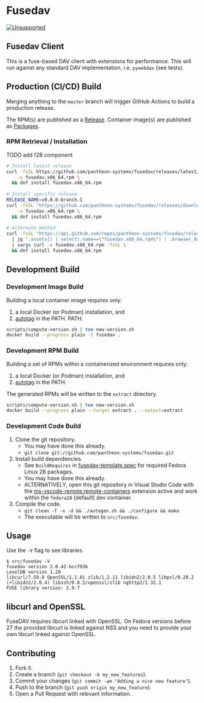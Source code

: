 # Fusedav

[![Unsupported](https://img.shields.io/badge/Pantheon-Unsupported-yellow?logo=pantheon&color=FFDC28)](https://pantheon.io/docs/oss-support-levels#unsupported)

## Fusedav Client

This is a fuse-based DAV client with extensions for performance.
This will run against any standard DAV implementation, i.e.
`pywebdav` (see tests).

## Production (CI/CD) Build

Merging anything to the `master` branch will trigger GitHub Actions to build
a production release.

The RPM(s) are published as a [Release](https://github.com/pantheon-systems/fusedav/releases).
Container image(s) are published as [Packages](https://github.com/pantheon-systems/fusedav/pkgs/container/fusedav).

### RPM Retrieval / Installation

TODO add f28 component

```sh
# Install latest release
curl -fsSL https://github.com/pantheon-systems/fusedav/releases/latest/download/fusedav.x86_64.rpm \
    -o fusedav.x86_64.rpm \
  && dnf install fusedav.x86_64.rpm
  
# Install specific release
RELEASE_NAME=v0.0.0-branch.1
curl -fsSL "https://github.com/pantheon-systems/fusedav/releases/download/${RELEASE_NAME}/fusedav.x86_64.rpm" \
    -o fusedav.x86_64.rpm \
  && dnf install fusedav.x86_64.rpm
  
# Alternate method
curl -fsSL "https://api.github.com/repos/pantheon-systems/fusedav/releases/tags/${RELEASE_NAME}" \
  | jq ".assets[] | select(.name==\"fusedav.x86_64.rpm\") | .browser_download_url" \
  | xargs curl -o fusedav.x86_64.rpm -fsSL \
  && dnf install fusedav.x86_64.rpm
```

## Development Build

### Development Image Build

Building a local container image requires only:

1) a local Docker (or Podman) installation, and
1) [autotag](https://github.com/pantheon-systems/autotag) in the PATH.
PATH.

```sh
scripts/compute-version.sh | tee new-version.sh
docker build --progress plain -t fusedav .
```

### Development RPM Build

Building a set of RPMs within a containerized environment requires only:

1) a local Docker (or Podman) installation, and
1) [autotag](https://github.com/pantheon-systems/autotag) in the PATH.

The generated RPMs will be written to the `extract` directory.

```sh
scripts/compute-version.sh | tee new-version.sh
docker build --progress plain --target extract . --output=extract
```

### Development Code Build

1. Clone the git repository.
    - You may have done this already.
    - `git clone git://github.com/pantheon-systems/fusedav.git`
1. Install build dependencies.
    - See `BuildRequires` in [fusedav-template.spec](fusedav-template.spec)
        for required Fedora Linux 28 packages.
    - You may have done this already.
    - ALTERNATIVELY, open this git repository in Visual Studio Code with
        the [ms-vscode-remote.remote-containers](https://marketplace.visualstudio.com/items?itemName=ms-vscode-remote.remote-containers)
        extension active and work within the `fedora28` (default) dev
        container.
1. Compile the code.
    - `git clean -f -x -d && ./autogen.sh && ./configure && make`
    - The executable will be written to `src/fusedav`.

## Usage

Use the `-V` flag to see libraries.

```text
$ src/fusedav -V
fusedav version 2.0.42-bccf93b
LevelDB version 1.20
libcurl/7.59.0 OpenSSL/1.1.0i zlib/1.2.11 libidn2/2.0.5 libpsl/0.20.2 (+libidn2/2.0.4) libssh/0.8.5/openssl/zlib nghttp2/1.32.1
FUSE library version: 2.9.7
```

## libcurl and OpenSSL

FuseDAV requires libcurl linked with OpenSSL. On Fedora versions before 27 the
provided libcurl is linked against NSS and you need to provide your own libcurl
linked against OpenSSL.

## Contributing

1. Fork it.
2. Create a branch (`git checkout -b my_new_features`).
3. Commit your changes (`git commit -am "Adding a nice new feature"`).
4. Push to the branch (`git push origin my_new_feature`).
5. Open a Pull Request with relevant information.
